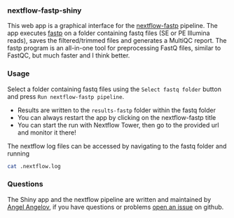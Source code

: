### nextflow-fastp-shiny

This web app is a graphical interface for the [nextflow-fastp](https://github.com/angelovangel/nextflow-fastp) pipeline. The app executes [fastp](https://github.com/OpenGene/fastp) on a folder containing fastq files (SE or PE Illumina reads), saves the filtered/trimmed files and generates a MultiQC report. The fastp program is an all-in-one tool for preprocessing FastQ files, similar to FastQC, but much faster and I think better.

### Usage

 Select a folder containing fastq files using the `Select fastq folder` button and press `Run nextflow-fastp pipeline`.

- Results are written to the `results-fastp` folder within the fastq folder
- You can always restart the app by clicking on the nextflow-fastp title
- You can start the run with Nextflow Tower, then go to the provided url and monitor it there!

The nextflow log files can be accessed by navigating to the fastq folder and running

```bash
cat .nextflow.log
```

### Questions

The Shiny app and the nextflow pipeline are written and maintained by [Angel Angelov](https://github.com/angelovangel), if you have questions or problems [open an issue](https://github.com/angelovangel/nextflow-fastp-shiny/issues/new) on github.
